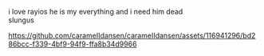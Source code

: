 i love rayios he is my everything and i need him dead  
slungus

https://github.com/carameIIdansen/carameIIdansen/assets/116941296/bd286bcc-f339-4bf9-94f9-ffa8b34d9966

